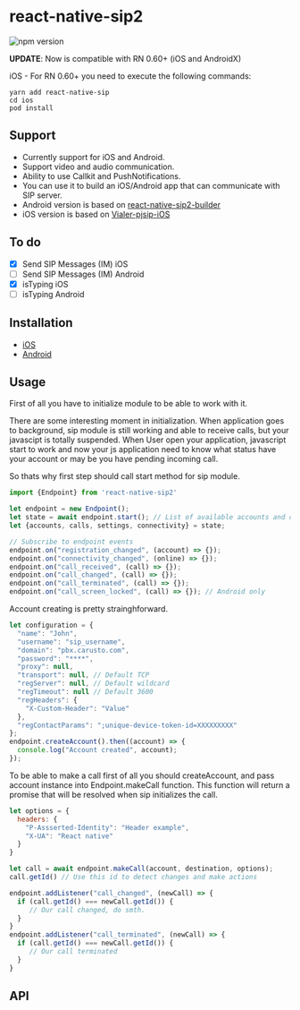 # react-native-sip2
![npm version](https://badge.fury.io/js/react-native-sip2.svg)

**UPDATE**: Now is compatible with RN 0.60+ (iOS and AndroidX)

iOS - For RN 0.60+ you need to execute the following commands:

    yarn add react-native-sip
    cd ios
    pod install


## Support
- Currently support for iOS and Android.  
- Support video and audio communication.
- Ability to use Callkit and PushNotifications.
- You can use it to build an iOS/Android app that can communicate with SIP server.
- Android version is based on [react-native-sip2-builder](https://github.com/telefon-one/react-native-sip2-builder)
- iOS version is based on [Vialer-pjsip-iOS](https://github.com/VoIPGRID/Vialer-pjsip-iOS)

## To do

 - [x] Send SIP Messages (IM) iOS
 - [ ] Send SIP Messages (IM) Android
 -  [x] isTyping iOS
 - [ ] isTyping Android

## Installation

- [iOS](https://github.com/telefon-one/react-native-sip2/blob/master/docs/installation_ios.md)
- [Android](https://github.com/telefon-one/react-native-sip2/blob/master/docs/installation_android.md)

## Usage

First of all you have to initialize module to be able to work with it.

There are some interesting moment in initialization.
When application goes to background, sip module is still working and able to receive calls, but your javascipt is totally suspended.
When User open your application, javascript start to work and now your js application need to know what status have your account or may be you have pending incoming call.

So thats why first step should call start method for sip module.

```javascript
import {Endpoint} from 'react-native-sip2'

let endpoint = new Endpoint();
let state = await endpoint.start(); // List of available accounts and calls when RN context is started, could not be empty because Background service is working on Android
let {accounts, calls, settings, connectivity} = state;

// Subscribe to endpoint events
endpoint.on("registration_changed", (account) => {});
endpoint.on("connectivity_changed", (online) => {});
endpoint.on("call_received", (call) => {});
endpoint.on("call_changed", (call) => {});
endpoint.on("call_terminated", (call) => {});
endpoint.on("call_screen_locked", (call) => {}); // Android only
```

Account creating is pretty strainghforward.

```javascript
let configuration = {
  "name": "John",
  "username": "sip_username",
  "domain": "pbx.carusto.com",
  "password": "****",
  "proxy": null,
  "transport": null, // Default TCP
  "regServer": null, // Default wildcard
  "regTimeout": null // Default 3600
  "regHeaders": {
    "X-Custom-Header": "Value"
  },
  "regContactParams": ";unique-device-token-id=XXXXXXXXX"
};
endpoint.createAccount().then((account) => {
  console.log("Account created", account);
});

```

To be able to make a call first of all you should createAccount, and pass account instance into Endpoint.makeCall function.
This function will return a promise that will be resolved when sip initializes the call.

```javascript
let options = {
  headers: {
    "P-Assserted-Identity": "Header example",
    "X-UA": "React native"
  }
}

let call = await endpoint.makeCall(account, destination, options);
call.getId() // Use this id to detect changes and make actions

endpoint.addListener("call_changed", (newCall) => {
  if (call.getId() === newCall.getId()) {
     // Our call changed, do smth.
  }
}
endpoint.addListener("call_terminated", (newCall) => {
  if (call.getId() === newCall.getId()) {
     // Our call terminated
  }
}
```

## API